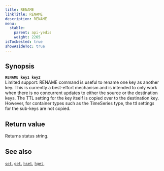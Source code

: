 ```yaml
---
title: RENAME
linkTitle: RENAME
description: RENAME
menu:
  stable:
    parent: api-yedis
    weight: 2265
isTocNested: true
showAsideToc: true
---
```


## Synopsis

<b>`RENAME key1 key2`</b><br>
Limited support: RENAME command is useful to rename one key as another key.
This is currently a best-effort mechanism and is intended to only work when there is
no concurrent updates to either the source or the destination keys. The TTL setting
for the key itself is copied over to the destination key. However, for container
types such as the TimeSeries type, the ttl settings for the sub-keys are not copied.

## Return value

Returns status string.

## See also

[`set`](../set/),
[`get`](../get/),
[`hset`](../hset/),
[`hget`](../hget/),
